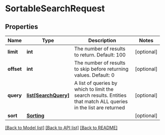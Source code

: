 # SortableSearchRequest

## Properties
Name | Type | Description | Notes
------------ | ------------- | ------------- | -------------
**limit** | **int** | The number of results to return.  Default: 100 | [optional] 
**offset** | **int** | The number of results to skip before returning values.  Default: 0 | [optional] 
**query** | [**list[SearchQuery]**](SearchQuery.md) | A list of queries by which to limit the search results.  Entities that match ALL queries in the list are returned | [optional] 
**sort** | [**Sorting**](Sorting.md) |  | [optional] 

[[Back to Model list]](../README.md#documentation-for-models) [[Back to API list]](../README.md#documentation-for-api-endpoints) [[Back to README]](../README.md)


